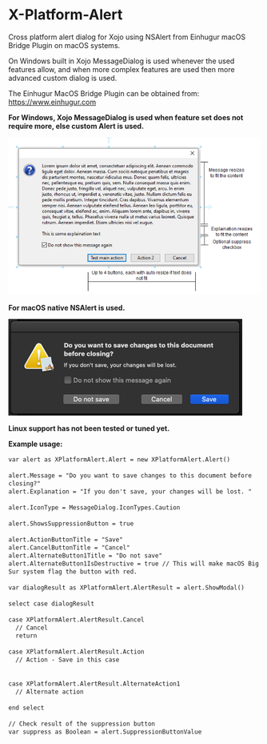 # X-Platform-Alert
Cross platform alert dialog for Xojo using NSAlert from Einhugur macOS Bridge Plugin on macOS systems.

On Windows built in Xojo MessageDialog is used whenever the used features allow, and when more complex features 
are used then more advanced custom dialog is used.

The Einhugur MacOS Bridge Plugin can be obtained from: https://www.einhugur.com

**For Windows, Xojo MessageDialog is used when feature set does not require more, else custom Alert is used.**

![GitHub Logo](/images/CrossPlatformAlert.PNG)

**For macOS native NSAlert is used.**

![GitHub Logo](/images/MacOSAlert.PNG)


**Linux support has not been tested or tuned yet.**

**Example usage:**
```xojo
var alert as XPlatformAlert.Alert = new XPlatformAlert.Alert()

alert.Message = "Do you want to save changes to this document before closing?"
alert.Explanation = "If you don't save, your changes will be lost. "

alert.IconType = MessageDialog.IconTypes.Caution 

alert.ShowsSuppressionButton = true

alert.ActionButtonTitle = "Save"
alert.CancelButtonTitle = "Cancel"
alert.AlternateButton1Title = "Do not save"
alert.AlternateButton1IsDestructive = true // This will make macOS Big Sur system flag the button with red.

var dialogResult as XPlatformAlert.AlertResult = alert.ShowModal()

select case dialogResult
  
case XPlatformAlert.AlertResult.Cancel
  // Cancel
  return
  
case XPlatformAlert.AlertResult.Action
  // Action - Save in this case
  
  
case XPlatformAlert.AlertResult.AlternateAction1
  // Alternate action
  
end select

// Check result of the suppression button
var suppress as Boolean = alert.SuppressionButtonValue
```
